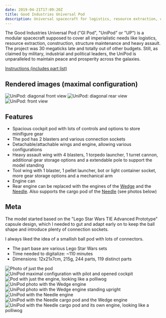 ```yaml
---
date: 2019-04-21T17:09:20Z
title: Good Industries Universal Pod
description: Universal spacecraft for logistics, resource extraction, construction, maintenance and heavy assault.
---
```


The Good Industries Universal Pod ("GI Pod", "UniPod" or "UP") is a modular spacecraft supposed to cover all imperialistic needs like logistics, resource extraction, construction, structure maintenance and heavy assault.
The project was 30 megaticks late and totally out of other budgets. Still, as claimed by military, industrial and political leaders, the UniPod is unparalleled to maintain peace and prosperity across the galaxies.

[Instructions (includes part list)](universal-pod-instructions.pdf)

## Rendered images (maximal configuration)

![UniPod: diagonal front view](universal_pod.png)
![UniPod: diagonal rear view](universal_pod_rear.png)
![UniPod: front view](universal_pod_front.png)

## Features

* Spacious cockpit pod with lots of controls and options to store minifigure gear
* The pod has 2 blasters and various connection sockets
* Detachable/attachable wings and engine, allowing various configurations
* Heavy assault wing with 4 blasters, 1 torpedo launcher, 1 turret cannon, additional gear storage options and a extendable pole to support the model standing
* Tool wing with 1 blaster, 1 pellet launcher, bot or light container socket, more gear storage options and a mechanical arm
* Engine can
* Rear engine can be replaced with the engines of the [Wedge](../the-wedge/) and the [Needle](../the-needle/). Also supports the cargo pod of the [Needle](../the-needle/) (see photos below)

## Meta

The model started based on the "Lego Star Wars TIE Advanced Prototype" capsule design, which I needed to gut and adapt early on to keep the ball shape and introduce plenty of connection sockets.

I always liked the idea of a smallish ball pod with lots of connectors.

* The part base are various Lego Star Wars sets
* Time needed to digitalize: ~110 minutes
* Dimensions: 12x21x7cm, 215g, 244 parts, 119 distinct parts

![Photo of just the pod](real_pod.jpg)
![UniPod maximal configuration with pilot and opened cockpit](real_pod_open.jpg)
![Pod with just the engine, looking like a polliwog](real_pod_polliwog_config.jpg)
![UniPod photo with the Wedge engine](real_pod_wedge_engine.jpg)
![UniPod photo with the Wedge engine standing upright](real_pod_wedge_engine_upright.jpg)
![UniPod with the Needle engine](real_pod_needle_engine.jpg)
![UniPod with the Needle cargo pod and the Wedge engine](real_pod_needle_cargo_pod_wedge_engine.jpg)
![UniPod with the Needle cargo pod and its own engine, looking like a polliwog](real_pod_polliwog_with_neddle_cargo_pod.jpg)
